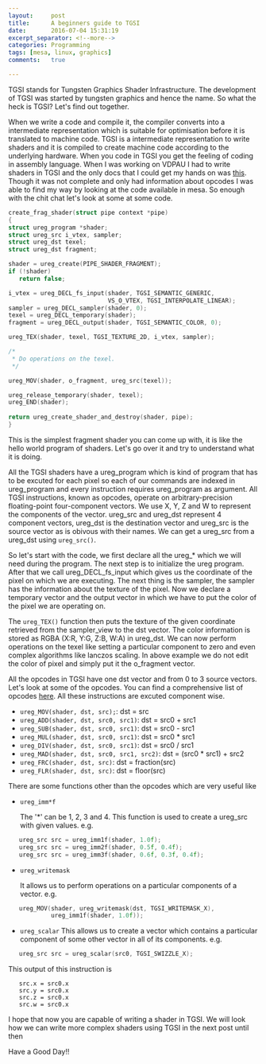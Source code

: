 ```yaml
---
layout:     post
title:      A beginners guide to TGSI 
date:       2016-07-04 15:31:19
excerpt_separator: <!--more-->
categories: Programming 
tags: [mesa, linux, graphics]
comments:   true

---
```

TGSI stands for Tungsten Graphics Shader Infrastructure. The development of TGSI was started by tungsten graphics and hence the name. So what the 
heck is TGSI? Let's find out together.
<!--more-->

When we write a code and compile it, the compiler converts into a intermediate representation which is suitable for optimisation before it is 
translated to machine code. TGSI is a intermediate representation to write shaders and it is compiled to create machine code according to the underlying 
hardware. When you code in TGSI you get the feeling of coding in assembly language. When I was working on VDPAU I had to write shaders
in TGSI and the only docs that I could get my hands on was [this](http://gallium.readthedocs.io/en/latest/tgsi.html). Though it was not complete and only had
information about opcodes I was able to find my way by looking at the code available in mesa. So enough with the chit chat let's look at
some at some code.

```c
create_frag_shader(struct pipe context *pipe)
{
struct ureg_program *shader;
struct ureg_src i_vtex, sampler;
struct ureg_dst texel;
struct ureg_dst fragment;

shader = ureg_create(PIPE_SHADER_FRAGMENT);
if (!shader)
   return false;

i_vtex = ureg_DECL_fs_input(shader, TGSI_SEMANTIC_GENERIC,
                            VS_O_VTEX, TGSI_INTERPOLATE_LINEAR);
sampler = ureg_DECL_sampler(shader, 0);
texel = ureg_DECL_temporary(shader);
fragment = ureg_DECL_output(shader, TGSI_SEMANTIC_COLOR, 0);

ureg_TEX(shader, texel, TGSI_TEXTURE_2D, i_vtex, sampler);

/*
 * Do operations on the texel.
 */

ureg_MOV(shader, o_fragment, ureg_src(texel));

ureg_release_temporary(shader, texel);
ureg_END(shader);
   
return ureg_create_shader_and_destroy(shader, pipe);
}
```
This is the simplest fragment shader you can come up with, it is like the hello world program of shaders. Let's go over it and try to understand 
what it is doing.

All the TGSI shaders have a ureg_program which is kind of program that has to be excuted for each pixel so each of our commands are indexed in ureg_program and every instruction requires ureg_program as argument.
All TGSI instructions, known as opcodes, operate on arbitrary-precision floating-point four-component vectors. We use X, Y, Z and W to represent the components of the vector. 
ureg_src and ureg_dst represent 4 component vectors, ureg_dst is the destination vector and ureg_src is the source vector as is obivous with their names. We can get a ureg_src from a ureg_dst using `ureg_src()`.

So let's start with the code, we first declare all the ureg_* which we will need during the program. The next step is to initialize the ureg program.
After that we call ureg_DECL_fs_input which gives us the coordinate of the pixel on which we are executing. The next thing is the sampler, the 
sampler has the information about the texture of the pixel. Now we declare a temporary vector and the output vector in which we have to put the 
color of the pixel we are operating on.

The `ureg_TEX()` function then puts the texture of the given coordinate retrieved from the sampler_view to the dst vector. The color information 
is stored as RGBA (X:R, Y:G, Z:B, W:A) in ureg_dst. We can now perform operations on the texel like setting a particular component to zero and even 
complex algorithms like lanczos scaling. In above example we  do not edit the color of pixel and simply put it the o_fragment vector. 

All the opcodes in TGSI have one dst vector and from 0 to 3 source vectors. Let's look at some of the opcodes. You can find a comprehensive list of
opcodes [here](http://gallium.readthedocs.io/en/latest/tgsi.html#instruction-set). All these instructions are excuted component wise.

* `ureg_MOV(shader, dst, src);`: dst = src
* `ureg_ADD(shader, dst, src0, src1)`: dst = src0 + src1
* `ureg_SUB(shader, dst, src0, src1)`: dst = src0 - src1
* `ureg_MUL(shader, dst, src0, src1)`: dst = src0 * src1
* `ureg_DIV(shader, dst, src0, src1)`: dst = src0 / src1
* `ureg_MAD(shader, dst, src0, src1, src2)`: dst = (src0 * src1) + src2
* `ureg_FRC(shader, dst, src)`: dst = fraction(src)
* `ureg_FLR(shader, dst, src)`: dst = floor(src)


There are some functions other than the opcodes which are very useful like

* `ureg_imm*f` 

   The '*' can be 1, 2, 3 and 4. This function is used to create a ureg_src with given values. e.g.

```c
   ureg_src src = ureg_imm1f(shader, 1.0f);
   ureg_src src = ureg_imm2f(shader, 0.5f, 0.4f);
   ureg_src src = ureg_imm3f(shader, 0.6f, 0.3f, 0.4f);
```

* `ureg_writemask`

   It allows us to perform operations on a particular components of a vector. e.g. 

```c
   ureg_MOV(shader, ureg_writemask(dst, TGSI_WRITEMASK_X),
            ureg_imm1f(shader, 1.0f));
```
* `ureg_scalar`
   This allows us to create a vector which contains a particular component of some other vector in all of its components. e.g.

```c
   ureg_src src = ureg_scalar(src0, TGSI_SWIZZLE_X);
```
   This output of this instruction is 

```
   src.x = src0.x
   src.y = src0.x
   src.z = src0.x
   src.w = src0.x
```
I hope that now you are capable of writing a shader in TGSI. We will look how we can write more complex shaders using TGSI in the next post until 
then

Have a Good Day!!
